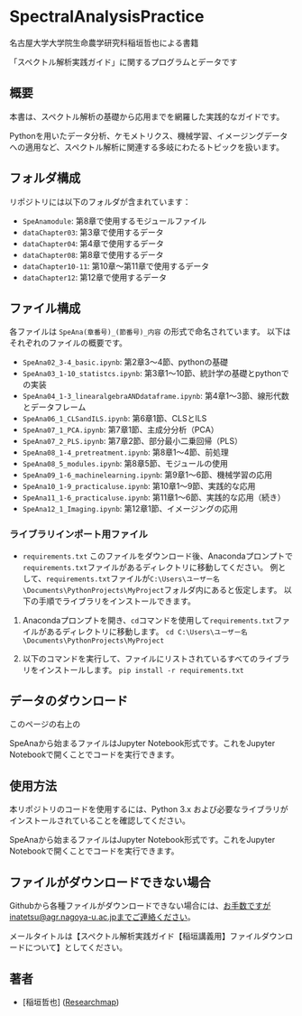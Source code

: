 # SpectralAnalysisPractice
名古屋大学大学院生命農学研究科稲垣哲也による書籍

「スペクトル解析実践ガイド」に関するプログラムとデータです

## 概要
本書は、スペクトル解析の基礎から応用までを網羅した実践的なガイドです。

Pythonを用いたデータ分析、ケモメトリクス、機械学習、イメージングデータへの適用など、スペクトル解析に関連する多岐にわたるトピックを扱います。

## フォルダ構成
リポジトリには以下のフォルダが含まれています：

- `SpeAnamodule`: 第8章で使用するモジュールファイル
- `dataChapter03`: 第3章で使用するデータ
- `dataChapter04`: 第4章で使用するデータ
- `dataChapter08`: 第8章で使用するデータ
- `dataChapter10-11`: 第10章～第11章で使用するデータ
- `dataChapter12`: 第12章で使用するデータ

## ファイル構成
各ファイルは `SpeAna(章番号)_(節番号)_内容` の形式で命名されています。
以下はそれぞれのファイルの概要です。

- `SpeAna02_3-4_basic.ipynb`: 第2章3～4節、pythonの基礎
- `SpeAna03_1-10_statistcs.ipynb`: 第3章1～10節、統計学の基礎とpythonでの実装
- `SpeAna04_1-3_linearalgebraANDdataframe.ipynb`: 第4章1～3節、線形代数とデータフレーム
- `SpeAna06_1_CLSandILS.ipynb`: 第6章1節、CLSとILS
- `SpeAna07_1_PCA.ipynb`: 第7章1節、主成分分析（PCA）
- `SpeAna07_2_PLS.ipynb`: 第7章2節、部分最小二乗回帰（PLS）
- `SpeAna08_1-4_pretreatment.ipynb`: 第8章1～4節、前処理
- `SpeAna08_5_modules.ipynb`: 第8章5節、モジュールの使用
- `SpeAna09_1-6_machinelearning.ipynb`: 第9章1～6節、機械学習の応用
- `SpeAna10_1-9_practicaluse.ipynb`: 第10章1～9節、実践的な応用
- `SpeAna11_1-6_practicaluse.ipynb`: 第11章1～6節、実践的な応用（続き）
- `SpeAna12_1_Imaging.ipynb`: 第12章1節、イメージングの応用


### ライブラリインポート用ファイル
- `requirements.txt`
このファイルをダウンロード後、Anacondaプロンプトで`requirements.txt`ファイルがあるディレクトリに移動してください。
例として、`requirements.txt`ファイルが`C:\Users\ユーザー名\Documents\PythonProjects\MyProject`フォルダ内にあると仮定します。
以下の手順でライブラリをインストールできます。

1. Anacondaプロンプトを開き、`cd`コマンドを使用して`requirements.txt`ファイルがあるディレクトリに移動します。
`cd C:\Users\ユーザー名\Documents\PythonProjects\MyProject`


2. 以下のコマンドを実行して、ファイルにリストされているすべてのライブラリをインストールします。
`pip install -r requirements.txt`

## データのダウンロード
このページの右上の

SpeAnaから始まるファイルはJupyter Notebook形式です。これをJupyter Notebookで開くことでコードを実行できます。

## 使用方法
本リポジトリのコードを使用するには、Python 3.x および必要なライブラリがインストールされていることを確認してください。

SpeAnaから始まるファイルはJupyter Notebook形式です。これをJupyter Notebookで開くことでコードを実行できます。

## ファイルがダウンロードできない場合
Githubから各種ファイルがダウンロードできない場合には、お手数ですがinatetsu@agr.nagoya-u.ac.jpまでご連絡ください。

メールタイトルは【スペクトル解析実践ガイド【稲垣講義用】ファイルダウンロードについて】としてください。


## 著者
- [稲垣哲也] ([Researchmap](https://researchmap.jp/inatetsu25/))
